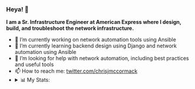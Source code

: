 ### Heya! 👋

<!--
**cmccormack/cmccormack** is a ✨ _special_ ✨ repository because its `README.md` (this file) appears on your GitHub profile.

Here are some ideas to get you started:

- 🔭 I’m currently working on ...
- 🌱 I’m currently learning ...
- 👯 I’m looking to collaborate on ...
- 🤔 I’m looking for help with ...
- 💬 Ask me about ...
- 📫 How to reach me: ...
- 😄 Pronouns: ...
- ⚡ Fun fact: ...
-->

**I am a Sr. Infrastructure Engineer at American Express where I design, build, and troubleshoot the network infrastructure.**

- 🔭 I’m currently working on network automation tools using Ansible
- 🌱 I’m currently learning backend design using Django and network automation using Ansible
- 🤔 I’m looking for help with network automation, including best practices and useful tools
- 📫 How to reach me: [twitter.com/chrisjmccormack](https://twitter.com/chrisjmccormack)
- <details>
  <summary>📊 My Stats:</summary>
  [![Anurag's github stats](https://github-readme-stats.vercel.app/api?username=cmccormack)](https://github.com/anuraghazra/github-readme-stats)
</details>
